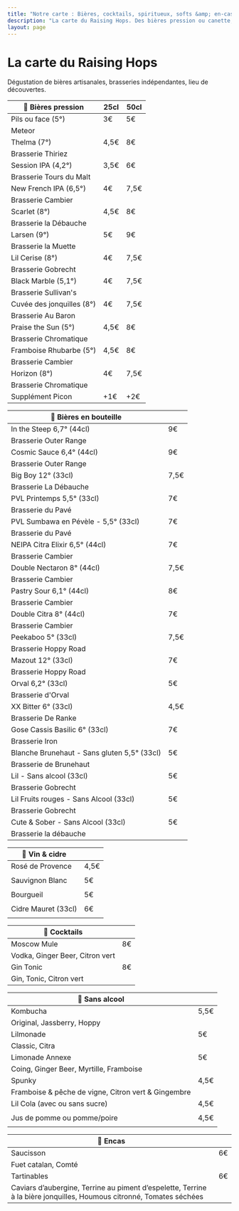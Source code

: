 ```yaml
---
title: "Notre carte : Bières, cocktails, spiritueux, softs &amp; en-cas"
description: "La carte du Raising Hops. Des bières pression ou canette, des cocktails, des softs et des encas."
layout: page
---
```


# La carte du Raising Hops
Dégustation de bières artisanales, brasseries indépendantes, lieu de découvertes.

|🍺 Bières pression|25cl|50cl|
|---|---|---|
|Pils ou face (5°) |3€|5€|
|Meteor|   |   |
|Thelma (7°)|4,5€|8€|
|Brasserie Thiriez   |   |
|Session IPA (4,2°)|3,5€|6€|
|Brasserie Tours du Malt   |   |
|New French IPA (6,5°)|4€|7,5€|
|Brasserie Cambier   |   |
|Scarlet (8°)|4,5€|8€|
|Brasserie la Débauche   |   |
|Larsen (9°)|5€|9€|
|Brasserie la Muette|   |
|Lil Cerise (8°)|4€|7,5€|
|Brasserie Gobrecht|   |
|Black Marble (5,1°)|4€|7,5€|
|Brasserie Sullivan's   |   |
|Cuvée des jonquilles (8°)|4€|7,5€|
|Brasserie Au Baron   |   |
|Praise the Sun (5°)|4,5€|8€|
|Brasserie Chromatique   |   |
|Framboise Rhubarbe (5°)|4,5€|8€|
|Brasserie Cambier|   |
|Horizon (8°)|4€|7,5€|
|Brasserie Chromatique   |   |
|Supplément Picon|+1€|+2€|

|🍻 Bières en bouteille||
|---|---|
|In the Steep 6,7° (44cl)|9€|
|Brasserie Outer Range||
|Cosmic Sauce 6,4° (44cl)|9€|
|Brasserie Outer Range||
|Big Boy 12° (33cl)|7,5€|
|Brasserie La Débauche||
|PVL Printemps 5,5° (33cl)|7€|
|Brasserie du Pavé||
|PVL Sumbawa en Pévèle - 5,5° (33cl)|7€|
|Brasserie du Pavé||
|NEIPA Citra Elixir 6,5° (44cl)|7€|
|Brasserie Cambier||
|Double Nectaron 8° (44cl)|7,5€|
|Brasserie Cambier||
|Pastry Sour 6,1° (44cl)|8€|
|Brasserie Cambier||
|Double Citra 8° (44cl)|7€|
|Brasserie Cambier||
|Peekaboo 5° (33cl)|7,5€|
|Brasserie Hoppy Road||
|Mazout 12° (33cl)|7€|
|Brasserie Hoppy Road||
|Orval 6,2° (33cl)|5€|
|Brasserie d'Orval||
|XX Bitter 6° (33cl)|4,5€|
|Brasserie De Ranke||
|Gose Cassis Basilic 6° (33cl)|7€|
|Brasserie Iron||
|Blanche Brunehaut - Sans gluten 5,5° (33cl)|5€|
|Brasserie de Brunehaut||
|Lil - Sans alcool (33cl)|5€|
|Brasserie Gobrecht||
|Lil Fruits rouges - Sans Alcool (33cl)|5€|
|Brasserie Gobrecht||
|Cute & Sober - Sans Alcool (33cl)|5€|
|Brasserie la débauche||

|🍷 Vin & cidre||
|---|---|
|Rosé de Provence|4,5€|
|||
|Sauvignon Blanc|5€|
|||
|Bourgueil|5€|
|||
|Cidre Mauret (33cl)|6€|
|||

|🍹 Cocktails||
|---|---|
|Moscow Mule|8€|
|Vodka, Ginger Beer, Citron vert||
|Gin Tonic|8€|
|Gin, Tonic, Citron vert||


|🧃 Sans alcool|    |
|---|---|
|Kombucha|5,5€|
|Original, Jassberry, Hoppy||
|Lilmonade|5€|
|Classic, Citra||
|Limonade Annexe|5€|
|Coing, Ginger Beer, Myrtille, Framboise||
|Spunky|4,5€|
|Framboise & pêche de vigne, Citron vert & Gingembre||
|Lil Cola (avec ou sans sucre)|4,5€|
|||
|Jus de pomme ou pomme/poire|4,5€|
|||


|🥑 Encas|    |
|---|---|
|Saucisson|6€|
|Fuet catalan, Comté||
|Tartinables|6€|
|Caviars d’aubergine, Terrine au piment d’espelette, Terrine à la bière jonquilles, Houmous citronné, Tomates séchées||